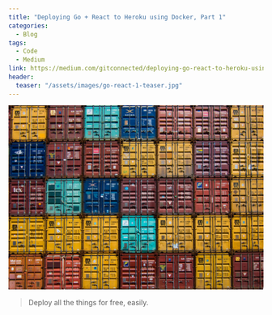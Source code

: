```yaml
---
title: "Deploying Go + React to Heroku using Docker, Part 1"
categories:
  - Blog
tags:
  - Code
  - Medium
link: https://medium.com/gitconnected/deploying-go-react-to-heroku-using-docker-9844bf075228
header:
  teaser: "/assets/images/go-react-1-teaser.jpg"
---
```

![Hero Image](/assets/images/go-react-1-teaser.jpg)

> Deploy all the things for free, easily.